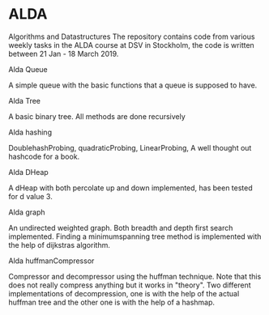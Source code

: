 # ALDA
Algorithms and Datastructures
The repository contains code from various weekly tasks in the ALDA course at DSV in Stockholm, the code is written between 
21 Jan - 18 March 2019.


Alda Queue

A simple queue with the basic functions that a queue is supposed to have.

Alda Tree

A basic binary tree. All methods are done recursively

Alda hashing

DoublehashProbing, quadraticProbing, LinearProbing, A well thought out hashcode for a book.


Alda DHeap

A dHeap with both percolate up and down implemented, has been tested for d value 3.

Alda graph

An undirected weighted graph. Both breadth and depth first search implemented. Finding a minimumspanning tree method is implemented
with the help of dijkstras algorithm.

Alda huffmanCompressor

Compressor and decompressor using the huffman technique. Note that this does not really compress anything but it works in "theory".
Two different implementations of decompression, one is with the help of the actual huffman tree and the other one is with the help of
a hashmap.
